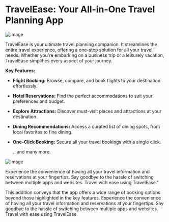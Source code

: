 # TravelEase: Your All-in-One Travel Planning App
![image](https://github.com/shriyansnaik/TravelEase/assets/66057990/d53d98b4-2225-4812-9b8a-339c50e866d6)

TravelEase is your ultimate travel planning companion. It streamlines the entire travel experience, offering a one-stop solution for all your travel needs. Whether you're embarking on a business trip or a leisurely vacation, TravelEase simplifies every aspect of your journey.

**Key Features:**

- **Flight Booking:** Browse, compare, and book flights to your destination effortlessly.
- **Hotel Reservations:** Find the perfect accommodations to suit your preferences and budget.
- **Explore Attractions:** Discover must-visit places and attractions at your destination.
- **Dining Recommendations:** Access a curated list of dining spots, from local favorites to fine dining.
- **One-Click Booking:** Secure all your travel bookings with a single click.
  
  ...and many more.

  
![image](https://github.com/shriyansnaik/TravelEase/assets/66057990/652bb328-aa39-469b-99a9-cd7ff2ea90ed)

Experience the convenience of having all your travel information and reservations at your fingertips. Say goodbye to the hassle of switching between multiple apps and websites. Travel with ease using TravelEase."

This addition conveys that the app offers a wide range of booking options beyond those highlighted in the key features.
Experience the convenience of having all your travel information and reservations at your fingertips. Say goodbye to the hassle of switching between multiple apps and websites. Travel with ease using TravelEase.
